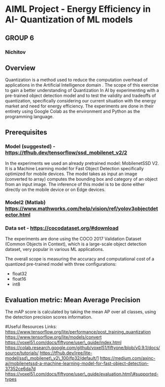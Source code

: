 
# AIML Project - Energy Efficiency in AI- Quantization of ML models
## GROUP 6
### Nichitov


## Overview
Quantization is a method used to reduce the computation overhead of applications in the Artificial Intelligence domain . 
The scope of this exercise to gain a better understanding of Quantization In AI by experimenting with a pre-trained object 
detection model and to test the validity and tradeoffs of quantization, specifically considering our current situation with the energy market and need for energy efficiency. 
The experiments are done  in their entirety using Google Colab as the environment and Python as the programming language. 


## Prerequisites
### Model (suggested) - https://tfhub.dev/tensorflow/ssd_mobilenet_v2/2
In the experiments we used an already pretrained model: MobilenetSSD V2. It is a Machine Learning model for Fast Object Detection specifically optimized for mobile devices. The model takes as input an image (converted to array) computes the bounding box and category of an object from an input image. 
The inference of this model is to be done either directly on the mobile device or on Edge devices. 
### Model2 (Matlab) https://www.mathworks.com/help/vision/ref/yolov3objectdetector.html

### Data set - https://cocodataset.org/#download

The experiments are done using the COCO 2017 Validation Dataset (Common Objects in Context),
 which is a large-scale object detection dataset, very popular in various ML applications.

The overall scope is measuring the accuracy and computational cost of a quantized pre-trained model with three configurations:
- float32
- float16
- int8

## Evaluation metric: Mean Average Precision
The mAP score is calculated by taking the mean AP over all classes,  using the detection precision scores information.

#Useful Resources Links: 
https://www.tensorflow.org/lite/performance/post_training_quantization
https://www.tensorflow.org/lite/models/convert
https://voxel51.com/docs/fiftyone/user\_guide/index.html
https://colab.research.google.com/github/voxel51/fiftyone/blob/v0.9.1/docs/source/tutorials/
https://tfhub.dev/iree/lite-model/ssd\_mobilenet\_v2\_100/fp32/default/1
https://medium.com/axinc-ai/mobilenetssd-a-machine-learning-model-for-fast-object-detection-37352ce6da7d
https://voxel51.com/docs/fiftyone/user\_guide/evaluation.html\#supported-types